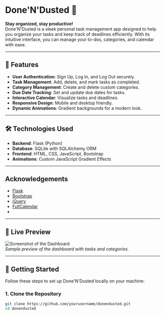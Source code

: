 # Done'N'Dusted 🚀  

**Stay organized, stay productive!**  
Done'N'Dusted is a sleek personal task management app designed to help you organize your tasks and keep track of deadlines efficiently. With its intuitive interface, you can manage your to-dos, categories, and calendar with ease.

---

## 🌟 Features  

- **User Authentication**: Sign Up, Log In, and Log Out securely.  
- **Task Management**: Add, delete, and mark tasks as completed.  
- **Category Management**: Create and delete custom categories.  
- **Due Date Tracking**: Set and update due dates for tasks.  
- **Interactive Calendar**: Visualize tasks and deadlines.  
- **Responsive Design**: Mobile and desktop friendly.  
- **Dynamic Animations**: Gradient backgrounds for a modern look.  

---

## 🛠️ Technologies Used  

- **Backend**: Flask (Python)  
- **Database**: SQLite with SQLAlchemy ORM  
- **Frontend**: HTML, CSS, JavaScript, Bootstrap  
- **Animations**: Custom JavaScript Gradient Effects  

--- 

## Acknowledgements

- [Flask](https://flask.palletsprojects.com/)
- [Bootstrap](https://getbootstrap.com/)
- [jQuery](https://jquery.com/)
- [FullCalendar](https://fullcalendar.io/)
- 
---

## 🎨 Live Preview  

![Screenshot of the Dashboard](https://via.placeholder.com/800x400?text=Dashboard+Preview)  
_Sample preview of the dashboard with tasks and categories._  

---

## 🚀 Getting Started  

Follow these steps to set up Done'N'Dusted locally on your machine:  

### 1. Clone the Repository  

```bash
git clone https://github.com/yourusername/donendusted.git
cd donendusted
